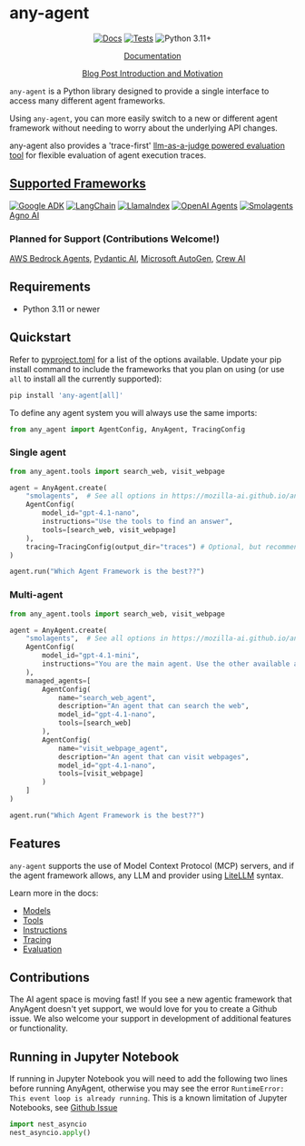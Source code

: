 # any-agent

<div align="center">

[![Docs](https://github.com/mozilla-ai/any-agent/actions/workflows/docs.yaml/badge.svg)](https://github.com/mozilla-ai/any-agent/actions/workflows/docs.yaml/)
[![Tests](https://github.com/mozilla-ai/any-agent/actions/workflows/tests.yaml/badge.svg)](https://github.com/mozilla-ai/any-agent/actions/workflows/tests.yaml/)
![Python 3.11+](https://img.shields.io/badge/python-3.11%2B-blue.svg)

[Documentation](https://mozilla-ai.github.io/any-agent/)


[Blog Post Introduction and Motivation](https://blog.mozilla.ai/introducing-any-agent-an-abstraction-layer-between-your-code-and-the-many-agentic-frameworks/)

</div>

`any-agent` is a Python library designed to provide a single interface to access many different agent frameworks.

Using `any-agent`, you can more easily switch to a new or different agent framework without needing to worry about the underlying API changes.

any-agent also provides a 'trace-first' [llm-as-a-judge powered evaluation tool](https://mozilla-ai.github.io/any-agent/evaluation/) for flexible evaluation of agent execution traces.

## [Supported Frameworks](https://mozilla-ai.github.io/any-agent/frameworks/)

[![Google ADK](https://img.shields.io/badge/Google%20ADK-4285F4?logo=google&logoColor=white)](https://github.com/google/adk-python) [![LangChain](https://img.shields.io/badge/LangChain-1e4545?logo=langchain&logoColor=white)](https://github.com/langchain-ai/langgraph) [![LlamaIndex](https://img.shields.io/badge/🦙%20LlamaIndex-fbcfe2)](https://github.com/run-llama/llama_index) [![OpenAI Agents](https://img.shields.io/badge/OpenAI%20Agents-black?logo=openai)](https://github.com/openai/openai-agents-python) [![Smolagents](https://img.shields.io/badge/Smolagents-ffcb3a?logo=huggingface&logoColor=white)](https://smolagents.org/) [Agno AI](https://docs.agno.com/introduction)

### Planned for Support (Contributions Welcome!)
[AWS Bedrock Agents](https://github.com/mozilla-ai/any-agent/issues/16),
[Pydantic AI](https://github.com/mozilla-ai/any-agent/issues/31),
[Microsoft AutoGen](https://github.com/mozilla-ai/any-agent/issues/30),
[Crew AI](https://github.com/mozilla-ai/any-agent/issues/17)

## Requirements

- Python 3.11 or newer

## Quickstart


Refer to [pyproject.toml](./pyproject.toml) for a list of the options available.
Update your pip install command to include the frameworks that you plan on using (or use `all` to install all the currently supported):

```bash
pip install 'any-agent[all]'
```

To define any agent system you will always use the same imports:

```py
from any_agent import AgentConfig, AnyAgent, TracingConfig
```

### Single agent

```py
from any_agent.tools import search_web, visit_webpage

agent = AnyAgent.create(
    "smolagents",  # See all options in https://mozilla-ai.github.io/any-agent/frameworks/
    AgentConfig(
        model_id="gpt-4.1-nano",
        instructions="Use the tools to find an answer",
        tools=[search_web, visit_webpage]
    ),
    tracing=TracingConfig(output_dir="traces") # Optional, but recommended for saving and viewing traces
)

agent.run("Which Agent Framework is the best??")
```

### Multi-agent

```py
from any_agent.tools import search_web, visit_webpage

agent = AnyAgent.create(
    "smolagents",  # See all options in https://mozilla-ai.github.io/any-agent/frameworks/
    AgentConfig(
        model_id="gpt-4.1-mini",
        instructions="You are the main agent. Use the other available agents to find an answer",
    ),
    managed_agents=[
        AgentConfig(
            name="search_web_agent",
            description="An agent that can search the web",
            model_id="gpt-4.1-nano",
            tools=[search_web]
        ),
        AgentConfig(
            name="visit_webpage_agent",
            description="An agent that can visit webpages",
            model_id="gpt-4.1-nano",
            tools=[visit_webpage]
        )
    ]
)

agent.run("Which Agent Framework is the best??")
```

## Features

`any-agent` supports the use of Model Context Protocol (MCP) servers, and if the agent framework allows,
any LLM and provider using [LiteLLM](https://docs.litellm.ai/docs/) syntax.

Learn more in the docs:

- [Models](https://mozilla-ai.github.io/any-agent/frameworks/#models)
- [Tools](https://mozilla-ai.github.io/any-agent/tools/)
- [Instructions](https://mozilla-ai.github.io/any-agent/instructions/)
- [Tracing](https://mozilla-ai.github.io/any-agent/tracing/)
- [Evaluation](https://mozilla-ai.github.io/any-agent/evaluation/)


## Contributions

The AI agent space is moving fast! If you see a new agentic framework that AnyAgent doesn't yet support, we would love for you to create a Github issue. We also welcome your support in development of additional features or functionality.


## Running in Jupyter Notebook

If running in Jupyter Notebook you will need to add the following two lines before running AnyAgent, otherwise you may see the error `RuntimeError: This event loop is already running`. This is a known limitation of Jupyter Notebooks, see [Github Issue](https://github.com/jupyter/notebook/issues/3397#issuecomment-376803076)

```py
import nest_asyncio
nest_asyncio.apply()
```
